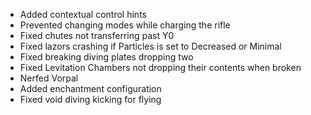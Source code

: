 * Added contextual control hints
* Prevented changing modes while charging the rifle
* Fixed chutes not transferring past Y0
* Fixed lazors crashing if Particles is set to Decreased or Minimal
* Fixed breaking diving plates dropping two
* Fixed Levitation Chambers not dropping their contents when broken
* Nerfed Vorpal
* Added enchantment configuration
* Fixed void diving kicking for flying
